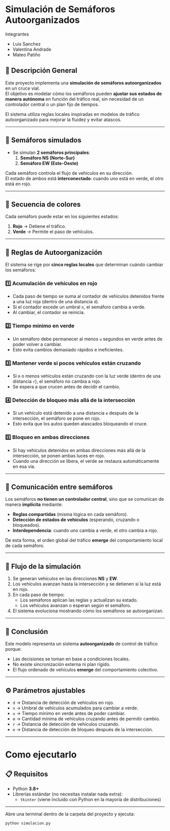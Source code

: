# Simulación de Semáforos Autoorganizados

Integrantes

 - Luis Sanchez
 - Valentina Andrade
 - Mateo Patiño

## 📘 Descripción General
Este proyecto implementa una **simulación de semáforos autoorganizados** en un cruce vial.  
El objetivo es modelar cómo los semáforos pueden **ajustar sus estados de manera autónoma** en función del tráfico real, sin necesidad de un controlador central o un plan fijo de tiempos.

El sistema utiliza reglas locales inspiradas en modelos de tráfico autoorganizado para mejorar la fluidez y evitar atascos.

---

## 🔹 Semáforos simulados
- Se simulan **2 semáforos principales**:
  1. **Semáforo NS (Norte-Sur)**
  2. **Semáforo EW (Este-Oeste)**

Cada semáforo controla el flujo de vehículos en su dirección.  
El estado de ambos está **interconectado**: cuando uno está en verde, el otro está en rojo.

---

## 🔹 Secuencia de colores
Cada semáforo puede estar en los siguientes estados:

1. **Rojo** → Detiene el tráfico.  
2. **Verde** → Permite el paso de vehículos.  

---

## 🔹 Reglas de Autoorganización
El sistema se rige por **cinco reglas locales** que determinan cuándo cambiar los semáforos:

### 1️⃣ Acumulación de vehículos en rojo
- Cada paso de tiempo se suma al contador de vehículos detenidos frente a una luz roja (dentro de una distancia `d`).  
- Si el contador excede un umbral `n`, el semáforo cambia a verde.  
- Al cambiar, el contador se reinicia.

### 2️⃣ Tiempo mínimo en verde
- Un semáforo debe permanecer al menos `u` segundos en verde antes de poder volver a cambiar.  
- Esto evita cambios demasiado rápidos e ineficientes.

### 3️⃣ Mantener verde si pocos vehículos están cruzando
- Si `m` o menos vehículos están cruzando con la luz verde (dentro de una distancia `r`), el semáforo no cambia a rojo.  
- Se espera a que crucen antes de decidir el cambio.

### 4️⃣ Detección de bloqueo más allá de la intersección
- Si un vehículo está detenido a una distancia `e` después de la intersección, el semáforo se pone en rojo.  
- Esto evita que los autos queden atascados bloqueando el cruce.

### 5️⃣ Bloqueo en ambas direcciones
- Si hay vehículos detenidos en ambas direcciones más allá de la intersección, se ponen ambas luces en rojo.  
- Cuando una dirección se libera, el verde se restaura automáticamente en esa vía.

---

## 🔹 Comunicación entre semáforos
Los semáforos **no tienen un controlador central**, sino que se comunican de manera **implícita** mediante:

- **Reglas compartidas** (misma lógica en cada semáforo).  
- **Detección de estados de vehículos** (esperando, cruzando o bloqueados).  
- **Interdependencia**: cuando uno cambia a verde, el otro cambia a rojo.

De esta forma, el orden global del tráfico **emerge** del comportamiento local de cada semáforo.

---

## 🔹 Flujo de la simulación
1. Se generan vehículos en las direcciones **NS** y **EW**.  
2. Los vehículos avanzan hasta la intersección y se detienen si la luz está en rojo.  
3. En cada paso de tiempo:
   - Los semáforos aplican las reglas y actualizan su estado.  
   - Los vehículos avanzan o esperan según el semáforo.  
4. El sistema evoluciona mostrando cómo los semáforos se autoorganizan.

---

## 🔹 Conclusión
Este modelo representa un sistema **autoorganizado** de control de tráfico porque:
- Las decisiones se toman en base a condiciones locales.  
- No existe sincronización externa ni plan rígido.  
- El flujo ordenado de vehículos **emerge** del comportamiento colectivo.

---

## ⚙️ Parámetros ajustables
- `d` → Distancia de detección de vehículos en rojo.  
- `n` → Umbral de vehículos acumulados para cambiar a verde.  
- `u` → Tiempo mínimo en verde antes de poder cambiar.  
- `m` → Cantidad mínima de vehículos cruzando antes de permitir cambio.  
- `r` → Distancia de detección de vehículos cruzando.  
- `e` → Distancia de detección de bloqueo después de la intersección.  

---

# Como ejecutarlo 

## 📋 Requisitos

- Python **3.8+**
- Librerías estándar (no necesitas instalar nada extra):
  - `tkinter` (viene incluido con Python en la mayoría de distribuciones)

---


 Abre una terminal dentro de la carpeta del proyecto y ejecuta:

```bash
python simulacion.py
